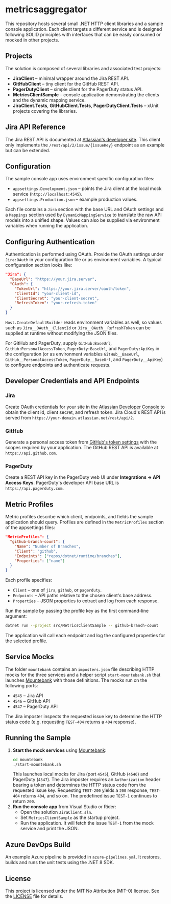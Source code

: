 # metricsaggregator

This repository hosts several small .NET HTTP client libraries and a sample console application. Each client targets a different service and is designed following SOLID principles with interfaces that can be easily consumed or mocked in other projects.

## Projects

The solution is composed of several libraries and associated test projects:

- **JiraClient** – minimal wrapper around the Jira REST API.
- **GitHubClient** – tiny client for the GitHub REST API.
- **PagerDutyClient** – simple client for the PagerDuty status API.
- **MetricsClientSample** – console application demonstrating the clients and the dynamic mapping service.
- **JiraClient.Tests**, **GitHubClient.Tests**, **PagerDutyClient.Tests** – xUnit projects covering the libraries.

## Jira API Reference

The Jira REST API is documented at [Atlassian's developer site](https://developer.atlassian.com/cloud/jira/platform/rest/v2/intro/). This client only implements the `/rest/api/2/issue/{issueKey}` endpoint as an example but can be extended.

## Configuration

The sample console app uses environment specific configuration files:

- `appsettings.Development.json` – points the Jira client at the local mock service (`http://localhost:4545`).
- `appsettings.Production.json` – example production values.

Each file contains a `Jira` section with the base URL and OAuth settings and a
`Mappings` section used by `DynamicMappingService` to translate the raw API
models into a unified shape. Values can also be supplied via environment
variables when running the application.

## Configuring Authentication

Authentication is performed using OAuth. Provide the OAuth settings under
`Jira:OAuth` in your configuration file or as environment variables. A typical
configuration section looks like:

```json
"Jira": {
  "BaseUrl": "https://your.jira.server",
  "OAuth": {
    "TokenUrl": "https://your.jira.server/oauth/token",
    "ClientId": "your-client-id",
    "ClientSecret": "your-client-secret",
    "RefreshToken": "your-refresh-token"
  }
}
```

`Host.CreateDefaultBuilder` reads environment variables as well, so values such
as `Jira__OAuth__ClientId` or `Jira__OAuth__RefreshToken` can be supplied at
runtime without modifying the JSON files.

For GitHub and PagerDuty, supply `GitHub:BaseUrl`, `GitHub:PersonalAccessToken`,
`PagerDuty:BaseUrl`, and `PagerDuty:ApiKey` in the configuration (or as environment
variables `GitHub__BaseUrl`, `GitHub__PersonalAccessToken`, `PagerDuty__BaseUrl`,
and `PagerDuty__ApiKey`) to configure endpoints and authenticate requests.

## Developer Credentials and API Endpoints

### Jira

Create OAuth credentials for your site in the
[Atlassian Developer Console](https://developer.atlassian.com/console/myapps/)
to obtain the client id, client secret, and refresh token. Jira Cloud's REST
API is served from `https://your-domain.atlassian.net/rest/api/2`.

### GitHub

Generate a personal access token from
[GitHub's token settings](https://github.com/settings/tokens) with the scopes
required by your application. The GitHub REST API is available at
`https://api.github.com`.

### PagerDuty

Create a REST API key in the PagerDuty web UI under
**Integrations → API Access Keys**. PagerDuty's developer API base URL is
`https://api.pagerduty.com`.

## Metric Profiles

Metric profiles describe which client, endpoints, and fields the sample
application should query. Profiles are defined in the `MetricProfiles`
section of the appsettings files:

```json
"MetricProfiles": {
  "github-branch-count": {
    "Name": "Number of Branches",
    "Client": "github",
    "Endpoints": ["repos/dotnet/runtime/branches"],
    "Properties": ["name"]
  }
}
```

Each profile specifies:

- `Client` – one of `jira`, `github`, or `pagerduty`.
- `Endpoints` – API paths relative to the chosen client's base address.
- `Properties` – JSON properties to extract and log from each response.

Run the sample by passing the profile key as the first command-line argument:

```bash
dotnet run --project src/MetricsClientSample -- github-branch-count
```

The application will call each endpoint and log the configured properties for
the selected profile.

## Service Mocks

The folder `mountebank` contains an `imposters.json` file describing HTTP mocks
for the three services and a helper script `start-mountebank.sh` that launches
[Mountebank](http://www.mbtest.org/) with those definitions. The mocks run on
the following ports:

- `4545` – Jira API
- `4546` – GitHub API
- `4547` – PagerDuty API

The Jira imposter inspects the requested issue key to determine the HTTP status
code (e.g. requesting `TEST-404` returns a `404` response).

## Running the Sample

1. **Start the mock services** using [Mountebank](http://www.mbtest.org/):
   ```bash
   cd mountebank
   ./start-mountebank.sh
   ```
   This launches local mocks for Jira (port `4545`), GitHub (`4546`) and
   PagerDuty (`4547`). The Jira imposter requires an `Authorization` header
   bearing a token and determines the HTTP status code from the requested issue
   key. Requesting `TEST-200` yields a `200` response, `TEST-404` returns `404`,
   and so on. The predefined issue `TEST-1` continues to return `200`.
2. **Run the console app** from Visual Studio or Rider:
   - Open the solution `JiraClient.sln`.
   - Set `MetricsClientSample` as the startup project.
   - Run the application. It will fetch the issue `TEST-1` from the mock service and print the JSON.

## Azure DevOps Build

An example Azure pipeline is provided in `azure-pipelines.yml`. It restores, builds and runs the unit tests using the .NET 8 SDK.


## License

This project is licensed under the MIT No Attribution (MIT-0) license. See the [LICENSE](LICENSE) file for details.
